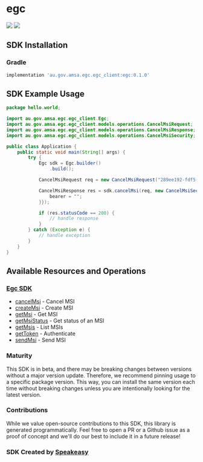 # egc

<div align="left">
    <a href="https://speakeasyapi.dev/"><img src="https://custom-icon-badges.demolab.com/badge/-Built%20By%20Speakeasy-212015?style=for-the-badge&logoColor=FBE331&logo=speakeasy&labelColor=545454" /></a>
    <a href="https://github.com/speakeasy-sdks/egc.git/actions"><img src="https://img.shields.io/github/actions/workflow/status/speakeasy-sdks/bolt-php/speakeasy_sdk_generation.yml?style=for-the-badge" /></a>
    
</div>

<!-- Start SDK Installation -->
## SDK Installation

### Gradle

```groovy
implementation 'au.gov.amsa.egc.egc_client:egc:0.1.0'
```
<!-- End SDK Installation -->

## SDK Example Usage
<!-- Start SDK Example Usage -->


```java
package hello.world;

import au.gov.amsa.egc.egc_client.Egc;
import au.gov.amsa.egc.egc_client.models.operations.CancelMsiRequest;
import au.gov.amsa.egc.egc_client.models.operations.CancelMsiResponse;
import au.gov.amsa.egc.egc_client.models.operations.CancelMsiSecurity;

public class Application {
    public static void main(String[] args) {
        try {
            Egc sdk = Egc.builder()
                .build();

            CancelMsiRequest req = new CancelMsiRequest("289ee192-fdf5-4070-befc-3bf7291c1386");            

            CancelMsiResponse res = sdk.cancelMsi(req, new CancelMsiSecurity("corrupti") {{
                bearer = "";
            }});

            if (res.statusCode == 200) {
                // handle response
            }
        } catch (Exception e) {
            // handle exception
        }
    }
}
```
<!-- End SDK Example Usage -->

<!-- Start SDK Available Operations -->
## Available Resources and Operations

### [Egc SDK](docs/sdks/egc/README.md)

* [cancelMsi](docs/sdks/egc/README.md#cancelmsi) - Cancel MSI
* [createMsi](docs/sdks/egc/README.md#createmsi) - Create MSI
* [getMsi](docs/sdks/egc/README.md#getmsi) - Get MSI
* [getMsiStatus](docs/sdks/egc/README.md#getmsistatus) - Get status of an MSI
* [getMsis](docs/sdks/egc/README.md#getmsis) - List MSIs
* [getToken](docs/sdks/egc/README.md#gettoken) - Authenticate
* [sendMsi](docs/sdks/egc/README.md#sendmsi) - Send MSI
<!-- End SDK Available Operations -->

### Maturity

This SDK is in beta, and there may be breaking changes between versions without a major version update. Therefore, we recommend pinning usage
to a specific package version. This way, you can install the same version each time without breaking changes unless you are intentionally
looking for the latest version.

### Contributions

While we value open-source contributions to this SDK, this library is generated programmatically.
Feel free to open a PR or a Github issue as a proof of concept and we'll do our best to include it in a future release!

### SDK Created by [Speakeasy](https://docs.speakeasyapi.dev/docs/using-speakeasy/client-sdks)
